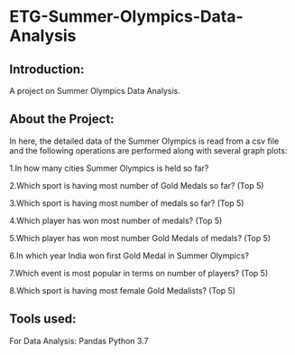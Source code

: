 # ETG-Summer-Olympics-Data-Analysis

## Introduction:
A project on Summer Olympics Data Analysis.

## About the Project:
In here, the detailed data of the Summer Olympics is read from a csv file and the following operations are performed along with several graph plots:

1.In how many cities Summer Olympics is held so far?

2.Which sport is having most number of Gold Medals so far? (Top 5)

3.Which sport is having most number of medals so far? (Top 5)

4.Which player has won most number of medals? (Top 5)

5.Which player has won most number Gold Medals of medals? (Top 5)

6.In which year India won first Gold Medal in Summer Olympics?

7.Which event is most popular in terms on number of players? (Top 5)

8.Which sport is having most female Gold Medalists? (Top 5)

## Tools used:
For Data Analysis: Pandas
Python 3.7
